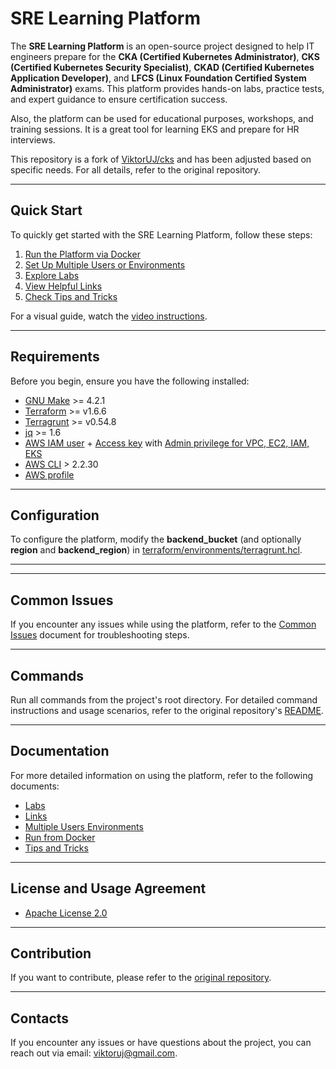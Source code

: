 # SRE Learning Platform

The **SRE Learning Platform** is an open-source project designed to help IT engineers prepare for the **CKA (Certified Kubernetes Administrator)**, **CKS (Certified Kubernetes Security Specialist)**, **CKAD (Certified Kubernetes Application Developer)**, and **LFCS (Linux Foundation Certified System Administrator)** exams. This platform provides hands-on labs, practice tests, and expert guidance to ensure certification success.

Also, the platform can be used for educational purposes, workshops, and training sessions. It is a great tool for learning EKS and prepare for HR interviews.

This repository is a fork of [ViktorUJ/cks](https://github.com/ViktorUJ/cks) and has been adjusted based on specific needs. For all details, refer to the original repository.

---

## Quick Start

To quickly get started with the SRE Learning Platform, follow these steps:

1. [Run the Platform via Docker](docs/run_from_docker.md)
2. [Set Up Multiple Users or Environments](docs/multiple_users_envs.md)
3. [Explore Labs](docs/labs.md)
4. [View Helpful Links](docs/links.md)
5. [Check Tips and Tricks](docs/tips_and_tricks.md)

For a visual guide, watch the [video instructions](https://youtu.be/Xh6sWzafBmw).

---

## Requirements

Before you begin, ensure you have the following installed:

- [GNU Make](https://www.gnu.org/software/make/) >= 4.2.1
- [Terraform](https://developer.hashicorp.com/terraform/tutorials/aws-get-started/install-cli) >= v1.6.6
- [Terragrunt](https://terragrunt.gruntwork.io/docs/getting-started/install/) >= v0.54.8
- [jq](https://jqlang.github.io/jq/download/) >= 1.6
- [AWS IAM user](https://docs.aws.amazon.com/IAM/latest/UserGuide/id_users_create.html) + [Access key](https://docs.aws.amazon.com/IAM/latest/UserGuide/id_credentials_access-keys.html) with [Admin privilege for VPC, EC2, IAM, EKS](https://docs.aws.amazon.com/IAM/latest/UserGuide/access_policies.html)
- [AWS CLI](https://docs.aws.amazon.com/cli/latest/userguide/getting-started-version.html) > 2.2.30
- [AWS profile](https://docs.aws.amazon.com/cli/latest/userguide/cli-configure-files.html)

---

## Configuration

To configure the platform, modify the **backend_bucket** (and optionally **region** and **backend_region**) in [terraform/environments/terragrunt.hcl](terraform/environments/terragrunt.hcl#L4).

---

---

## Common Issues

If you encounter any issues while using the platform, refer to the [Common Issues](docs/common_issues.md) document for troubleshooting steps.

---

## Commands

Run all commands from the project's root directory. For detailed command instructions and usage scenarios, refer to the original repository's [README](https://github.com/ViktorUJ/cks).

---

## Documentation

For more detailed information on using the platform, refer to the following documents:

- [Labs](docs/labs.md)
- [Links](docs/links.md)
- [Multiple Users Environments](docs/multiple_users_envs.md)
- [Run from Docker](docs/run_from_docker.md)
- [Tips and Tricks](docs/tips_and_tricks.md)

---

## License and Usage Agreement

- [Apache License 2.0](LICENSE)

---

## Contribution

If you want to contribute, please refer to the [original repository](https://github.com/ViktorUJ/cks).

---

## Contacts

If you encounter any issues or have questions about the project, you can reach out via email: [viktoruj@gmail.com](mailto:viktoruj@gmail.com).
